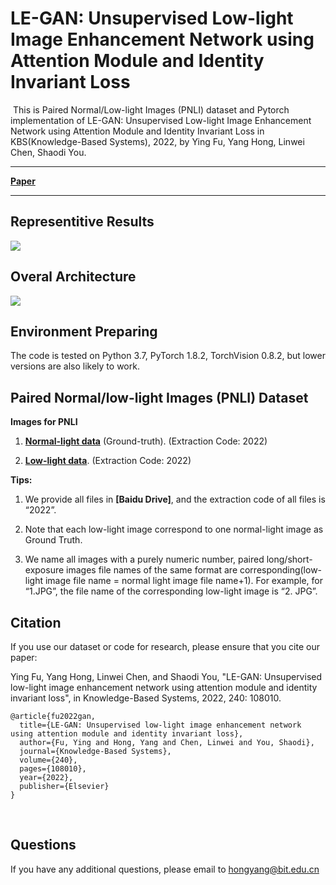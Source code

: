 # LE-GAN: Unsupervised Low-light Image Enhancement Network using Attention Module and Identity Invariant Loss

​	This is Paired Normal/Low-light Images (PNLI) dataset and Pytorch implementation of LE-GAN: Unsupervised Low-light Image Enhancement Network using Attention Module and Identity Invariant Loss in KBS(Knowledge-Based Systems), 2022, by Ying Fu, Yang Hong, Linwei Chen, Shaodi You.

------

[**Paper**](https://www.sciencedirect.com/science/article/abs/pii/S0950705121011151)

------



## Representitive Results

![](https://cdn.jsdelivr.net/gh/MUYIio/CDN@2.3/Images/Paper/3.png)



## Overal Architecture

![](https://cdn.jsdelivr.net/gh/MUYIio/CDN@2.3/Images/Paper/4.png)

## Environment Preparing

The code is tested on Python 3.7, PyTorch 1.8.2, TorchVision 0.8.2, but lower versions are also likely to work.



## Paired Normal/low-light Images (PNLI) Dataset
**Images for PNLI**

1. **[Normal-light data](https://pan.baidu.com/s/1Kvis8n-EeTnfB1QtNbPuRA)** (Ground-truth). (Extraction Code: 2022)

2. **[Low-light data](https://pan.baidu.com/s/1nKFmiYAcbZVqegqnRP0ZPQ)**. (Extraction Code: 2022)

**Tips:**

1. We provide all files in **[Baidu Drive]**, and the extraction code of all files is “2022”.

2. Note that each low-light image correspond to one normal-light image as Ground Truth.

3. We name all images with a purely numeric number, paired long/short-exposure images file names of the same format are corresponding(low-light image file name = normal light image file name+1). For example, for “1.JPG”, the file name of the corresponding low-light image is “2. JPG”.




## Citation

If you use our dataset or code for research, please ensure that you cite our paper:

Ying Fu, Yang Hong, Linwei Chen, and Shaodi You, "LE-GAN: Unsupervised low-light image enhancement network using attention module and identity invariant loss", in Knowledge-Based Systems, 2022, 240: 108010.

```
@article{fu2022gan,
  title={LE-GAN: Unsupervised low-light image enhancement network using attention module and identity invariant loss},
  author={Fu, Ying and Hong, Yang and Chen, Linwei and You, Shaodi},
  journal={Knowledge-Based Systems},
  volume={240},
  pages={108010},
  year={2022},
  publisher={Elsevier}
}

```

​          

## Questions

If you have any additional questions, please email to hongyang@bit.edu.cn
